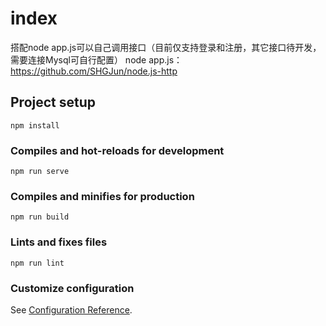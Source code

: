 # index

搭配node app.js可以自己调用接口（目前仅支持登录和注册，其它接口待开发，需要连接Mysql可自行配置）
node app.js：https://github.com/SHGJun/node.js-http

## Project setup
```
npm install
```

### Compiles and hot-reloads for development
```
npm run serve
```

### Compiles and minifies for production
```
npm run build
```

### Lints and fixes files
```
npm run lint
```

### Customize configuration
See [Configuration Reference](https://cli.vuejs.org/config/).
